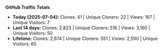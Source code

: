 
**GitHub Traffic Totals**

- **Today (2025-07-04):** Clones: 41 | Unique Cloners: 22 | Views: 167 | Unique Visitors: 7
- **Last 14 days:** Clones: 2,823 | Unique Cloners: 516 | Views: 3,160 | Unique Visitors: 50
- **Lifetime:** Clones: 2,674 | Unique Cloners: 551 | Views: 2,590 | Unique Visitors: 65

